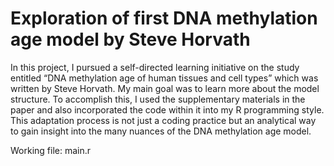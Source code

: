 # Exploration of first DNA methylation age model by Steve Horvath

In this project, I pursued a self-directed learning initiative on the study entitled “DNA methylation age of human tissues and cell types” which was written by Steve Horvath. My main goal was to learn more about the model structure. To accomplish this, I used the supplementary materials in the paper and also incorporated the code within it into my R programming style. This adaptation process is not just a coding practice but an analytical way to gain insight into the many nuances of the DNA methylation age model.

Working file: main.r